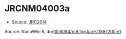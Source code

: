 <a name="material" />

# JRCNM04003a
<script type="application/ld+json">
  {
    "@context": "https://schema.org/",
    "@type": "ChemicalSubstance",
    "@id": "https://egonw.github.io/nanowiki/nanowiki396.html#material",
    "http://purl.org/dc/terms/conformsTo":
      {
        "@type": "CreativeWork",
        "@id": "https://bioschemas.org/profiles/ChemicalSubstance/0.4-RELEASE/"
      },
    "identfier": "396",
    "name": "JRCNM04003a",
    "url": "https://egonw.github.io/nanowiki/nanowiki396.html#material",
    "sameAs": "http://127.0.0.1/mediawiki/index.php/Special:URIResolver/JRCNM04003a"
  }
</script>


* Source: [JRC2014](JRC2014.md)


Source: NanoWiki 6, doi:[10.6084/m9.figshare.11897205.v1](https://doi.org/10.6084/m9.figshare.11897205.v1)
